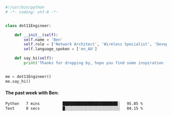 ```python
#!/usr/bin/python
# -*- coding: utf-8 -*-


class dot11Engineer:

    def __init__(self):
        self.name = 'Ben'
        self.role = ['Network Architect', 'Wireless Specialist', 'Devops Engineer']
        self.language_spoken = ['en_AU']

    def say_hi(self):
        print('Thanks for dropping by, hope you find some inspiration from my work.')


me = dot11Engineer()
me.say_hi()
```

#### The past week with Ben:
<!--START_SECTION:waka-->

```txt
Python   7 mins          ████████████████████████░   95.85 %
Text     0 secs          █░░░░░░░░░░░░░░░░░░░░░░░░   04.15 %
```

<!--END_SECTION:waka-->  



